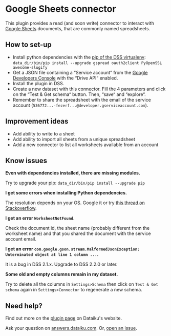 # Google Sheets connector

This plugin provides a read (and soon write) connector to interact with [Google Sheets](https://www.google.com/intl/en_us/sheets/about/) documents, that are commonly named spreadsheets.

## How to set-up

* Install python dependencies with the [pip of the DSS virtualenv](http://learn.dataiku.com/howto/code/python/install-python-packages.html): `data_dir/bin/pip install --upgrade gspread oauth2client PyOpenSSL awesome-slugify`
* Get a JSON file containing a “Service account” from the [Google Developers Console](https://console.developers.google.com/project) with the “Drive API“ enabled.
* Install the plugin in DSS.
* Create a new dataset with this connector. Fill the 4 parameters and click on the “Test & Get schema“ button. Then, “save“ and “explore“.
* Remember to share the spreadsheet with the email of the service account (`536772...-fezerf...@developer.gserviceaccount.com`).

## Improvement ideas

* Add ability to write to a sheet
* Add ability to import all sheets from a unique spreadsheet
* Add a new connector to list all worksheets available from an account

## Know issues

**Even with dependencies installed, there are missing modules.**

Try to upgrade your pip: `data_dir/bin/pip install --upgrade pip`

**I get some errors when installing Python dependencies.**

The resolution depends on your OS. Google it or try [this thread on Stackoverflow](http://stackoverflow.com/questions/22073516/failed-to-install-python-cryptography-package-with-pip-and-setup-py).

**I get an error `WorksheetNotFound`.**

Check the document id, the sheet name (probably different from the worksheet name) and that you shared the document with the service account email.

**I get an error `com.google.gson.stream.MalformedJsonException: Unterminated object at line 1 column ...`.**

It is a bug in DSS 2.1.x. Upgrade to DSS 2.2.0 or later.

**Some old and empty columns remain in my dataset.**

Try to delete all the columns in `Settings>Schema` then click on `Test & Get schema` again in `Settings>Connector` to regenerate a new schema.

## Need help?

Find out more on the [plugin page](https://www.dataiku.com/community/plugins/info/googlesheets.html) on Dataiku's website.

Ask your question on [answers.dataiku.com](https://answers.dataiku.com). Or, [open an issue](https://github.com/dataiku/dataiku-contrib/issues).
